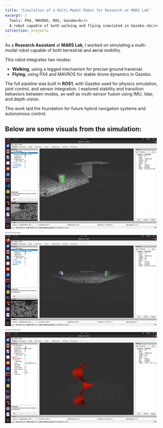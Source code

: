 ```yaml
---
title: "Simulation of a Multi-Modal Robot for Research at MARS Lab"
excerpt: |
  Tools: PX4, MAVROS, ROS, Gazebo<br/>
  A robot capable of both walking and flying simulated in Gazebo.<br/><img src='/images/Simulation.png' alt='Multi-modal' width='500' height='300'/>
collection: projects
---
```


As a **Research Assistant** at **MARS Lab**, I worked on simulating a multi-modal robot capable of both terrestrial and aerial mobility.

This robot integrates two modes:
- **Walking**, using a legged mechanism for precise ground traversal.
- **Flying**, using PX4 and MAVROS for stable drone dynamics in Gazebo.

The full pipeline was built in **ROS1**, with Gazebo used for physics simulation, joint control, and sensor integration. I explored stability and transition behaviors between modes, as well as multi-sensor fusion using IMU, lidar, and depth vision.

This work laid the foundation for future hybrid navigation systems and autonomous control.

Below are some visuals from the simulation:
--------
<img src="/images/Simulation_1.png" alt="Simulation1" width="500" height="300">
--------
<img src="/images/Simulation_4.png" alt="Simulation4" width="500" height="300">
--------
<img src="/images/Simulation_3.png" alt="Simulation3" width="500" height="300">
